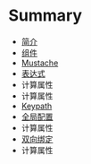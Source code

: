 # Summary

* [简介](README.md)
* [组件](组件生命周期.md)
* [Mustache](模板语法.md)
* [表达式](表达式.md)
* 计算属性
* 计算属性
* [Keypath](模板-keypath.md)
* [全局配置](全局配置.md)
* 计算属性
* [双向绑定](双向绑定.md)
* 计算属性

